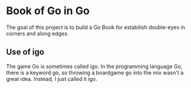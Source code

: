 # Book of Go in Go

The goal of this project is to build a Go Book for estabilish double-eyes in corners and along edges.

## Use of igo
The game Go is sometimes called igo. In the programming language Go, there is a keyword go, so throwing a boardgame go into the mix wasn't a great idea. Instead, I just called it igo.